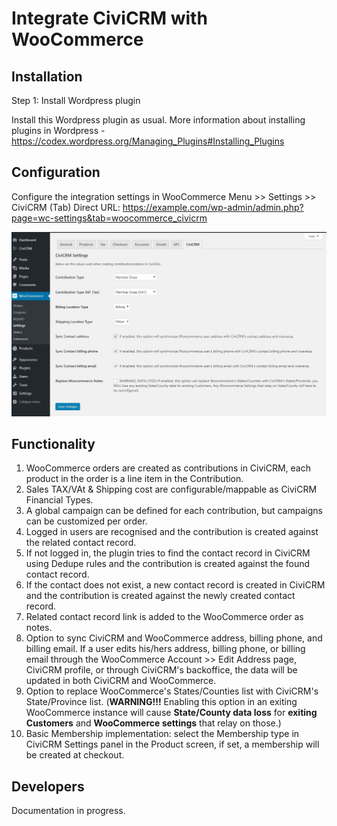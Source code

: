 # Integrate CiviCRM with WooCommerce

## Installation

Step 1: Install Wordpress plugin

Install this Wordpress plugin as usual. More information about installing plugins in Wordpress - https://codex.wordpress.org/Managing_Plugins#Installing_Plugins

## Configuration

Configure the integration settings in WooCommerce Menu >> Settings >> CiviCRM (Tab)
Direct URL: https://example.com/wp-admin/admin.php?page=wc-settings&tab=woocommerce_civicrm

![Settings to integrate CiviCRM with WooCommerce](./screenshots/settings.jpg)

## Functionality

1. WooCommerce orders are created as contributions in CiviCRM, each product in the order is a line item in the Contribution.
2. Sales TAX/VAt & Shipping cost are configurable/mappable as CiviCRM Financial Types.
3. A global campaign can be defined for each contribution, but campaigns can be customized per order.
4. Logged in users are recognised and the contribution is created against the related contact record.
5. If not logged in, the plugin tries to find the contact record in CiviCRM using Dedupe rules and the contribution is created against the found contact record.
6. If the contact does not exist, a new contact record is created in CiviCRM and the contribution is created against the newly created contact record.
7. Related contact record link is added to the WooCommerce order as notes.
8. Option to sync CiviCRM and WooCommerce address, billing phone, and billing email. If a user edits his/hers address, billing phone, or billing email through the WooCommerce Account >> Edit Address page, CiviCRM profile, or through CiviCRM's backoffice, the data will be updated in both CiviCRM and WooCommerce.
9. Option to replace WooCommerce's States/Counties list with CiviCRM's State/Province list. (**WARNING!!!** Enabling this option in an exiting WooCommerce instance will cause **State/County data loss** for **exiting Customers** and **WooCommerce settings** that relay on those.)
10. Basic Membership implementation: select the Membership type in CiviCRM Settings panel in the Product screen, if set, a membership will be created at checkout.

## Developers

Documentation in progress.
